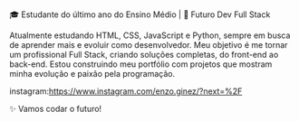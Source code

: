🎓 Estudante do último ano do Ensino Médio | 🚀 Futuro Dev Full Stack

Atualmente estudando HTML, CSS, JavaScript e Python, sempre em busca de aprender mais e evoluir como desenvolvedor.
Meu objetivo é me tornar um profissional Full Stack, criando soluções completas, do front-end ao back-end.
Estou construindo meu portfólio com projetos que mostram minha evolução e paixão pela programação.

instagram:https://www.instagram.com/enzo.ginez/?next=%2F

✨ Vamos codar o futuro!

